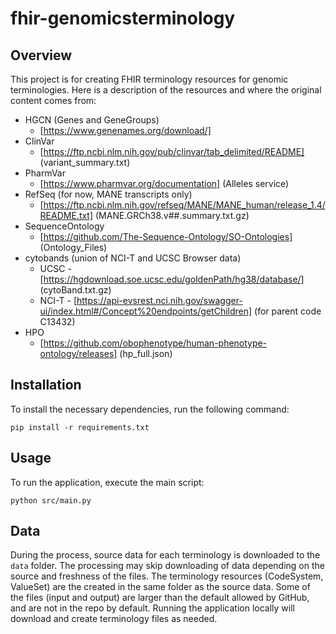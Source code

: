 # fhir-genomicsterminology

## Overview
This project is for creating FHIR terminology resources for genomic terminologies. Here is a description of the resources and where the original content comes from:
* HGCN (Genes and GeneGroups)
  - [https://www.genenames.org/download/]
* ClinVar
  - [https://ftp.ncbi.nlm.nih.gov/pub/clinvar/tab_delimited/README] (variant_summary.txt)
* PharmVar
  - [https://www.pharmvar.org/documentation] (Alleles service)
* RefSeq (for now, MANE transcripts only)
  - [https://ftp.ncbi.nlm.nih.gov/refseq/MANE/MANE_human/release_1.4/README.txt] (MANE.GRCh38.v##.summary.txt.gz)
* SequenceOntology
  - [https://github.com/The-Sequence-Ontology/SO-Ontologies] (Ontology_Files)
* cytobands (union of NCI-T and UCSC Browser data)
  - UCSC - [https://hgdownload.soe.ucsc.edu/goldenPath/hg38/database/] (cytoBand.txt.gz)
  - NCI-T - [https://api-evsrest.nci.nih.gov/swagger-ui/index.html#/Concept%20endpoints/getChildren] (for parent code C13432)
* HPO
  - [https://github.com/obophenotype/human-phenotype-ontology/releases] (hp_full.json)

## Installation
To install the necessary dependencies, run the following command:

```
pip install -r requirements.txt
```

## Usage
To run the application, execute the main script:

```
python src/main.py
```

## Data
During the process, source data for each terminology is downloaded to the `data` folder. The processing may skip downloading of data depending on the source and freshness of the files.
The terminology resources (CodeSystem, ValueSet) are the created in the same folder as the source data.
Some of the files (input and output) are larger than the default allowed by GitHub, and are not in the repo by default. Running the application locally will download and create terminology files as needed.

